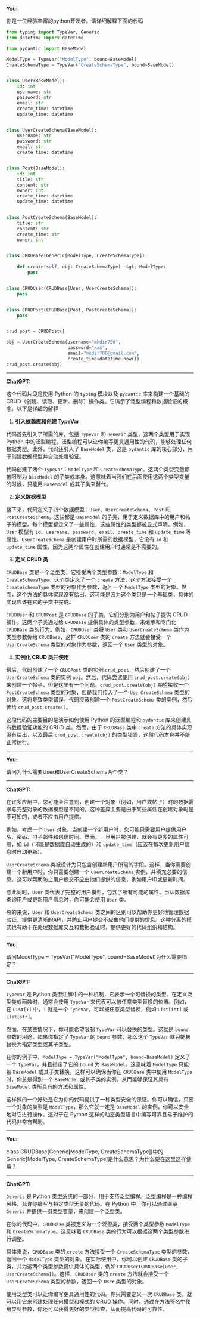 **You:**

你是一位经验丰富的python开发者。请详细解释下面的代码

```python
from typing import TypeVar, Generic
from datetime import datetime

from pydantic import BaseModel

ModelType = TypeVar("ModelType", bound=BaseModel)
CreateSchemaType = TypeVar("CreateSchemaType", bound=BaseModel)


class User(BaseModel):
    id: int
    username: str
    password: str
    email: str
    create_time: datetime
    update_time: datetime


class UserCreateSchema(BaseModel):
    username: str
    password: str
    email: str
    create_time: datetime


class Post(BaseModel):
    id: int
    title: str
    content: str
    owner: int
    create_time: datetime
    update_time: datetime


class PostCreateSchema(BaseModel):
    title: str
    content: str
    create_time: str
    owner: int


class CRUDBase(Generic[ModelType, CreateSchemaType]):
    
    def create(self, obj: CreateSchemaType) -&gt; ModelType:
        pass


class CRUDUser(CRUDBase[User, UserCreateSchema]):
    pass


class CRUDPost(CRUDBase[Post, PostCreateSchema]):
    pass


crud_post = CRUDPost()

obj = UserCreateSchema(username="mkdir700",
                       password="xxx",
                       email="mkdir700@gmail.com",
                       create_time=datetime.now())
crud_post.create(obj)
```

* * *

**ChatGPT:**

这个代码片段是使用 Python 的 `typing` 模块以及 `pydantic` 库来构建一个基础的 CRUD（创建、读取、更新、删除）操作类。它演示了泛型编程和数据验证的概念。以下是详细的解释：

1. **引入依赖库和创建 TypeVar**

代码首先引入了所需的库，包括 `TypeVar` 和 `Generic` 类型，这两个类型用于实现 Python 中的泛型编程。泛型编程可以让你编写更具通用性的代码，能够处理任何数据类型。此外，代码还引入了 `BaseModel` 类，这是 `pydantic` 库的核心部分，用于创建数据模型并自动处理验证。

代码创建了两个 `TypeVar`：`ModelType` 和 `CreateSchemaType`。这两个类型变量都被限制为 `BaseModel` 的子类或本身。这意味着当我们在后面使用这两个类型变量的时候，只能用 `BaseModel` 或其子类来替代。

2. **定义数据模型**

接下来，代码定义了四个数据模型：`User`、`UserCreateSchema`、`Post` 和 `PostCreateSchema`。这些都是 `BaseModel` 的子类，用于定义数据库中的用户和帖子的模型。每个模型都定义了一些属性，这些属性的类型都被显式声明。例如，`User` 模型有 `id`、`username`、`password`、`email`、`create_time` 和 `update_time` 等属性。`UserCreateSchema` 是创建用户时所需的数据模型，它没有 `id` 和 `update_time` 属性，因为这两个属性在创建用户时通常是不需要的。

3. **定义 CRUD 类**

`CRUDBase` 类是一个泛型类，它接受两个类型参数：`ModelType` 和 `CreateSchemaType`。这个类定义了一个 `create` 方法，这个方法接受一个 `CreateSchemaType` 类型的对象作为参数，返回一个 `ModelType` 类型的对象。然而，这个方法的具体实现没有给出，这可能是因为这个类只是一个基础类，具体的实现应该在它的子类中完成。

`CRUDUser` 和 `CRUDPost` 是 `CRUDBase` 的子类，它们分别为用户和帖子提供 CRUD 操作。这两个子类通过给 `CRUDBase` 提供具体的类型参数，来继承和专门化 `CRUDBase` 类的行为。例如，`CRUDUser` 类将 `User` 类和 `UserCreateSchema` 类作为类型参数传给 `CRUDBase`，这样 `CRUDUser` 类的 `create` 方法就会接受一个 `UserCreateSchema` 类型的对象作为参数，返回一个 `User` 类型的对象。

4. **实例化 CRUD 类并使用**

最后，代码创建了一个 `CRUDPost` 类的实例 `crud_post`，然后创建了一个 `UserCreateSchema` 类的实例 `obj`。然后，代码尝试使用 `crud_post.create(obj)` 来创建一个帖子，但是这里有一个问题。`crud_post.create(obj)` 期望接收一个 `PostCreateSchema` 类型的对象，但是我们传入了一个 `UserCreateSchema` 类型的对象，这将导致类型错误。代码应该创建一个 `PostCreateSchema` 类的实例，然后传给 `crud_post.create()`。

这段代码的主要目的是演示如何使用 Python 的泛型编程和 `pydantic` 库来创建具有数据验证功能的 CRUD 类。然而，由于 `CRUDBase` 类中 `create` 方法的具体实现没有给出，以及最后 `crud_post.create(obj)` 的类型错误，这段代码本身并不能正常运行。


* * *

**You:**

请问为什么需要User和UserCreateSchema两个类？

* * *

**ChatGPT:**

在许多应用中，您可能会注意到，创建一个对象（例如，用户或帖子）时的数据需求与完整对象的数据模型是不同的。这种差异主要是由于某些属性在创建对象时是不可知的，或者不应由用户提供。

例如，考虑一个 `User` 对象。当创建一个新用户时，您可能只需要用户提供用户名、密码、电子邮件和创建时间。然而，一旦用户被创建，就会有更多的属性可用，如 `id`（可能是数据库自动生成的）和 `update_time`（应该在每次更新用户信息时自动更新）。

`UserCreateSchema` 类被设计为只包含创建新用户所需的字段。这样，当你需要创建一个新用户时，你只需要创建一个 `UserCreateSchema` 实例，并填充必要的信息。这可以帮助防止用户提交不应由他们提供的信息，例如用户ID或更新时间。

与此同时，`User` 类代表了完整的用户模型，包含了所有可能的属性。当从数据库查询用户或更新用户信息时，你可能会使用 `User` 类。

总的来说，`User` 和 `UserCreateSchema` 类之间的区别可以帮助你更好地管理数据验证，提供更清晰的API，并防止用户提交不应由他们提供的信息。这种分离的模式也有助于在处理数据库交互和数据验证时，提供更好的代码组织和结构。



* * *

**You:**

请问ModelType = TypeVar("ModelType", bound=BaseModel)为什么需要绑定？

* * *

**ChatGPT:**

`TypeVar` 是 Python 类型注解中的一种机制，它表示一个可替换的类型。在定义泛型类或函数时，通常会使用 `TypeVar` 来代表可以被任意类型替换的位置。例如，在 `List[T]` 中，`T` 就是一个 `TypeVar`，可以被任意类型替换，例如 `List[int]` 或 `List[str]`。

然而，在某些情况下，你可能希望限制 `TypeVar` 可以替换的类型。这就是 `bound` 参数的用途。如果你指定了 `TypeVar` 的 `bound` 参数，那么这个 `TypeVar` 就只能被替换为指定类型或其子类型。

在你的例子中，`ModelType = TypeVar("ModelType", bound=BaseModel)` 定义了一个 `TypeVar`，并且指定了它的 `bound` 为 `BaseModel`。这意味着 `ModelType` 只能被 `BaseModel` 或其子类替换。这样可以确保当你在 `CRUDBase` 类中使用 `ModelType` 时，你总是得到一个 `BaseModel` 或其子类的实例，从而能够保证其具有 `BaseModel` 类所具有的方法和属性。

这样做的一个好处是它为你的代码提供了一种类型安全的保证。你可以确信，只要一个对象的类型是 `ModelType`，那么它就一定是 `BaseModel` 的实例，你可以安全地对它进行操作。这对于在 Python 这样的动态类型语言中编写可靠且易于维护的代码非常有帮助。



* * *

**You:**

class CRUDBase(Generic[ModelType, CreateSchemaType])中的Generic[ModelType, CreateSchemaType]是什么意思？为什么要在这里这样使用？

* * *

**ChatGPT:**

`Generic` 是 Python 类型系统的一部分，用于支持泛型编程。泛型编程是一种编程风格，允许你编写与特定类型无关的代码。在 Python 中，你可以通过继承 `Generic` 并提供一组类型变量，来创建一个泛型类。

在你的代码中，`CRUDBase` 类被定义为一个泛型类，接受两个类型参数 `ModelType` 和 `CreateSchemaType`。这意味着 `CRUDBase` 类的行为可以根据这两个类型参数进行调整。

具体来说，`CRUDBase` 类的 `create` 方法接受一个 `CreateSchemaType` 类型的参数，返回一个 `ModelType` 类型的对象。在实际使用中，你可以创建 `CRUDBase` 类的子类，并为这两个类型参数提供具体的类型，例如 `CRUDUser(CRUDBase[User, UserCreateSchema])`。这样，`CRUDUser` 类的 `create` 方法就会接受一个 `UserCreateSchema` 类型的参数，返回一个 `User` 类型的对象。

使用泛型类可以让你编写更具通用性的代码。你只需要定义一次 `CRUDBase` 类，就可以用它来创建处理任何模型和模式的 CRUD 操作。同时，通过在方法签名中使用类型参数，你还可以获得更好的类型检查，从而提高代码的可靠性。

